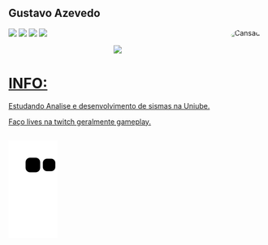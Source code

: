 ## Gustavo Azevedo

  <img align="right" alt="Cansado" height="240" style="border-radius:50px;" src="https://cdn.discordapp.com/attachments/625132907903582208/1021917775205236796/JubilantNextIbex-max-1mb.gif">
</div>

<a href="https://www.youtube.com" target="_blank"><img src="https://img.shields.io/badge/YouTube-FF0000?style=for-the-badge&logo=youtube&logoColor=white" target="_blank"></a>
  <a href="https://www.instagram.com/just_guhs/" target="_blank"><img src="https://img.shields.io/badge/-Instagram-%23E4405F?style=for-the-badge&logo=instagram&logoColor=white" target="_blank"></a>
 	<a href="https://www.twitch.tv/justguh" target="_blank"><img src="https://img.shields.io/badge/Twitch-9146FF?style=for-the-badge&logo=twitch&logoColor=white" target="_blank"></a>
 <a href="https://discord.gg/hKmj3xv3Jm" target="_blank"><img src="https://img.shields.io/badge/Discord-7289DA?style=for-the-badge&logo=discord&logoColor=white" target="_blank"></a>

<div align="center">
  <a href="https://www.twitch.tv/guhcansado">
  <img height="180em" src="https://github-readme-stats.vercel.app/api?username=GuhCansado&show_icons=true&theme=dark&include_all_commits=true&count_private=true"/>
</div> 

# INFO:
Estudando Analise e desenvolvimento de sismas na Uniube.

Faço lives na twitch geralmente gameplay.


##

  ![Snake animation](https://github.com/guhcansado/guhcansado/blob/output/github-contribution-grid-snake.svg)
</div>
